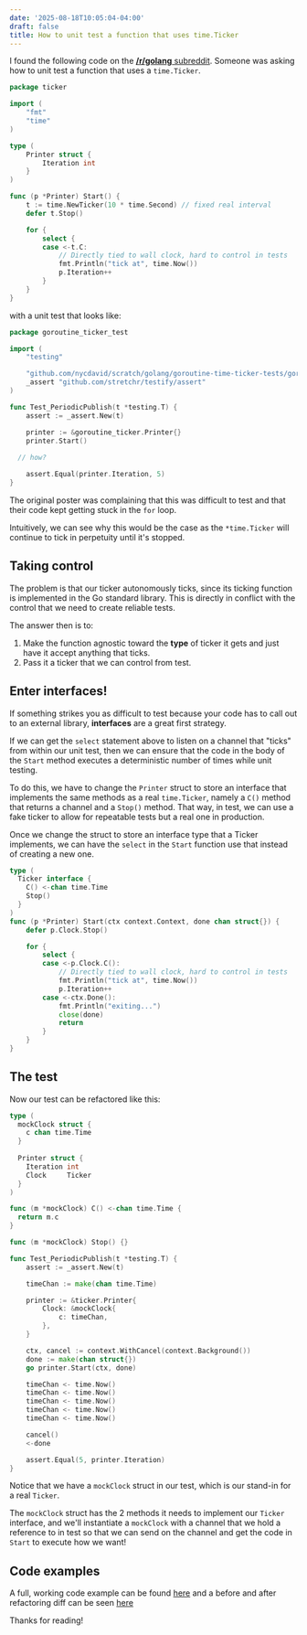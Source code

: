 ```yaml
---
date: '2025-08-18T10:05:04-04:00'
draft: false
title: How to unit test a function that uses time.Ticker
---
```


I found the following code on the [__/r/golang__ subreddit](https://www.reddit.com/r/golang/comments/18s1jpu/how_to_unit_test_this_goroutine_select_that_uses/). 
Someone was asking how to unit test a function that uses a `time.Ticker`.

```go
package ticker

import (
	"fmt"
	"time"
)

type (
	Printer struct {
		Iteration int
	}
)

func (p *Printer) Start() {
	t := time.NewTicker(10 * time.Second) // fixed real interval
	defer t.Stop()

	for {
		select {
		case <-t.C:
			// Directly tied to wall clock, hard to control in tests
			fmt.Println("tick at", time.Now())
			p.Iteration++
		}
	}
}
```

with a unit test that looks like:

```go
package goroutine_ticker_test

import (
	"testing"

	"github.com/nycdavid/scratch/golang/goroutine-time-ticker-tests/goroutine-ticker"
	_assert "github.com/stretchr/testify/assert"
)

func Test_PeriodicPublish(t *testing.T) {
	assert := _assert.New(t)

	printer := &goroutine_ticker.Printer{}
	printer.Start()
	
  // how?

	assert.Equal(printer.Iteration, 5)
}
```

The original poster was complaining that this was difficult to test and that their code kept getting stuck in the
`for` loop. 

Intuitively, we can see why this would be the case as the `*time.Ticker` will continue to tick in perpetuity until 
it's stopped.

## Taking control

The problem is that our ticker autonomously ticks, since its ticking function is implemented
in the Go standard library. This is directly in conflict with the control that we need to create reliable tests.

The answer then is to:

1. Make the function agnostic toward the __type__ of ticker it gets and just have it accept anything that ticks.
2. Pass it a ticker that we can control from test.

## Enter interfaces!

If something strikes you as difficult to test because your code has to call out to an external library,
__interfaces__ are a great first strategy.

If we can get the `select` statement above to listen on a channel that "ticks" from within our unit test, then we can 
ensure that the code in the body of the `Start` method executes a deterministic number of times while unit testing.

To do this, we have to change the `Printer` struct to store an interface that implements the same methods as a real 
`time.Ticker`, namely a `C()` method that returns a channel and a `Stop()` method. That way, in test, we can use a fake ticker to allow for 
repeatable tests but a real one in production.

Once we change the struct to store an interface type that a Ticker implements, we can have the `select` in the `Start` 
function use that instead of creating a new one.

```go
type (
  Ticker interface {
    C() <-chan time.Time
    Stop()
  }
)
func (p *Printer) Start(ctx context.Context, done chan struct{}) {
	defer p.Clock.Stop()

	for {
		select {
		case <-p.Clock.C():
			// Directly tied to wall clock, hard to control in tests
			fmt.Println("tick at", time.Now())
			p.Iteration++
		case <-ctx.Done():
			fmt.Println("exiting...")
			close(done)
			return
		}
	}
}
```

## The test

Now our test can be refactored like this:

```go
type (
  mockClock struct {
    c chan time.Time
  }
	
  Printer struct {
    Iteration int
    Clock     Ticker
  }
)

func (m *mockClock) C() <-chan time.Time {
  return m.c
}

func (m *mockClock) Stop() {}

func Test_PeriodicPublish(t *testing.T) {
	assert := _assert.New(t)

	timeChan := make(chan time.Time)

	printer := &ticker.Printer{
		Clock: &mockClock{
			c: timeChan,
		},
	}

	ctx, cancel := context.WithCancel(context.Background())
	done := make(chan struct{})
	go printer.Start(ctx, done)

	timeChan <- time.Now()
	timeChan <- time.Now()
	timeChan <- time.Now()
	timeChan <- time.Now()
	timeChan <- time.Now()

	cancel()
	<-done

	assert.Equal(5, printer.Iteration)
}
```

Notice that we have a `mockClock` struct in our test, which is our stand-in for a real `Ticker`. 

The `mockClock` struct has the 2 methods it needs to implement our `Ticker` interface, and we'll instantiate a `mockClock` 
with a channel that we hold a reference to in test so that we can send on the channel and get the code in `Start` to 
execute how we want!

## Code examples

A full, working code example can be found [here](https://github.com/nycdavid/davidesque-code-examples/tree/main/how-to-unit-test-a-function-that-uses-ticker)
and a before and after refactoring diff can be seen [here](https://github.com/nycdavid/davidesque-code-examples/compare/1c1ef862f10731b33108a6abc5c285342593ead0..507e4a395b82622a49763bb844973ac0cbbbd392)

Thanks for reading!

